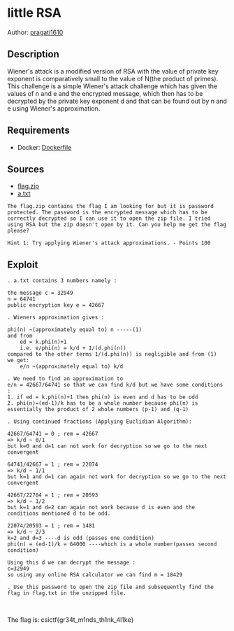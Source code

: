 # little RSA

Author: [pragati1610](https://github.com/pragati1610)

## Description

Wiener's attack is a modified version of RSA with the value of private key exponent is comparatively small to the value of N(the product of primes).
This challenge is a simple Wiener's attack challenge which has given the values of n and e and the encrypted message, which then has to be decrypted by the private key exponent d and that can be found out by n and e using Wiener's approximation.

## Requirements

- Docker: [Dockerfile](./Dockerfile)

## Sources

- [flag.zip](./flag.zip)
- [a.txt](./a.txt)

```
The flag.zip contains the flag I am looking for but it is password protected. The password is the encrypted message which has to be correctly decrypted so I can use it to open the zip file. I tried using RSA but the zip doesn't open by it. Can you help me get the flag please? 

Hint 1: Try applying Wiener's attack approximations. - Points 100
```

## Exploit
```
. a.txt contains 3 numbers namely :

the message c = 32949
n = 64741
public encryption key e = 42667

. Wieners approximation gives :

phi(n) ~(approximately equal to) n -----(1)
and from 
    ed = k.phi(n)+1
    i.e. e/phi(n) = k/d + 1/(d.phi(n))
compared to the other terms 1/(d.phi(n)) is negligible and from (1)
we get:
    e/n ~(approximately equal to) k/d

. We need to find an approximation to 
e/n = 42667/64741 so that we can find k/d but we have some conditions : 
1. if ed = k.phi(n)+1 then phi(n) is even and d has to be odd
2. phi(n)=(ed-1)/k has to be a whole number because phi(n) is essentially the product of 2 whole numbers (p-1) and (q-1)

. Using continued fractions (Applying Euclidian Algorithm):

42667/64741 = 0 ; rem = 42667
=> k/d ~ 0/1 
but k=0 and d=1 can not work for decryption so we go to the next convergent

64741/42667 = 1 ; rem = 22074
=> k/d ~ 1/1
but k=1 and d=1 can again not work for decryption so we go to the next convergent

42667/22704 = 1 ; rem = 20593
=> k/d ~ 1/2
but k=1 and d=2 can again not work because d is even and the conditions mentioned d to be odd.

22074/20593 = 1 ; rem = 1481
=> k/d ~ 2/3
k=2 and d=3 ----d is odd (passes one condition)
phi(n) = (ed-1)/k = 64000 ----which is a whole number(passes second condition)

Using this d we can decrypt the message :
c=32949
so using any online RSA calculator we can find m = 18429

. Use this password to open the zip file and subsequently find the flag in flag.txt in the unzipped file.
```

<br />

The flag is:
csictf{gr34t_m1nds_th1nk_4l1ke}
